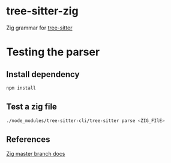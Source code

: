 # tree-sitter-zig

Zig grammar for [tree-sitter](https://github.com/tree-sitter/tree-sitter)

# Testing the parser
## Install dependency
```sh
npm install
```

## Test a zig file
```sh
./node_modules/tree-sitter-cli/tree-sitter parse <ZIG_FIlE>
```

## References
[Zig master branch docs](https://ziglang.org/documentation/master/)
